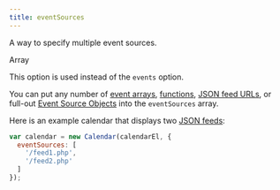```yaml
---
title: eventSources
---
```


A way to specify multiple event sources.

<div class='spec' markdown='1'>
Array
</div>

This option is used instead of the `events` option.

You can put any number of [event arrays](events-array), [functions](events-function), [JSON feed URLs](events-json-feed), or full-out [Event Source Objects](event-source-object) into the `eventSources` array.

Here is an example calendar that displays two [JSON feeds](events-json-feed):

```js
var calendar = new Calendar(calendarEl, {
  eventSources: [
    '/feed1.php',
    '/feed2.php'
  ]
});
```
